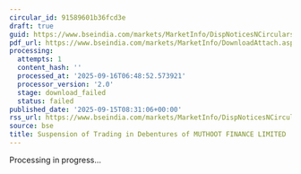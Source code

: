 ```yaml
---
circular_id: 91589601b36fcd3e
draft: true
guid: https://www.bseindia.com/markets/MarketInfo/DispNoticesNCirculars.aspx?Noticeid={89D8209D-52D1-4AE6-80DF-FD3F50B273C1}&noticeno=20250915-9&dt=09/15/2025&icount=9&totcount=81&flag=0
pdf_url: https://www.bseindia.com/markets/MarketInfo/DownloadAttach.aspx?id=20250915-9&attachedId=
processing:
  attempts: 1
  content_hash: ''
  processed_at: '2025-09-16T06:48:52.573921'
  processor_version: '2.0'
  stage: download_failed
  status: failed
published_date: '2025-09-15T08:31:06+00:00'
rss_url: https://www.bseindia.com/markets/MarketInfo/DispNoticesNCirculars.aspx?Noticeid={89D8209D-52D1-4AE6-80DF-FD3F50B273C1}&noticeno=20250915-9&dt=09/15/2025&icount=9&totcount=81&flag=0
source: bse
title: Suspension of Trading in Debentures of MUTHOOT FINANCE LIMITED
---
```


Processing in progress...